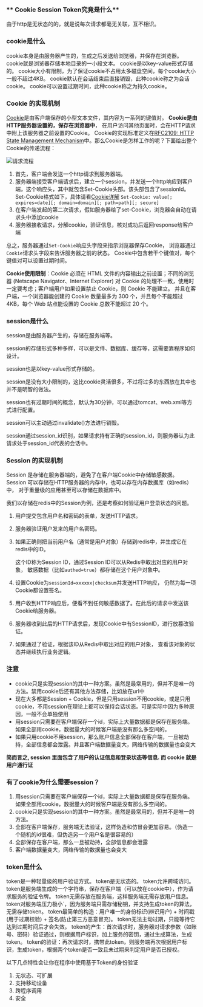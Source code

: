 ### ** Cookie Session Token究竟是什么**

由于http是无状态的的，就是说每次请求都毫无关联，互不相识。



### cookie是什么

cookie本身是由服务器产生的，生成之后发送给浏览器，并保存在浏览器。
cookie就是浏览器存储本地目录的一小段文本。
cookie是以key-value形式存储的。
cookie大小有限制，为了保证cookie不占用太多磁盘空间，每个cookie大小一般不超过4KB。
cookie默认在会话结束后直接销毁，此种cookie称之为会话cookie。
cookie可以设置过期时间，此种cookie称之为持久cookie。



### Cookie 的实现机制

[Cookie](https://harttle.land/assets/img/blog/cookie.png)是由客户端保存的小型文本文件，其内容为一系列的键值对。 **Cookie是由HTTP服务器设置的，保存在浏览器中**， 在用户访问其他页面时，会在HTTP请求中附上该服务器之前设置的Cookie。 Cookie的实现标准定义在[RFC2109: HTTP State Management Mechanism](https://www.ietf.org/rfc/rfc2109.txt)中。那么Cookie是怎样工作的呢？下面给出整个Cookie的传递流程：

![请求流程](https://image-static.segmentfault.com/372/034/372034436-5c359860bfdca_articlex)

1. 首先，客户端会发送一个http请求到服务器端。
2. 服务器端接受客户端请求后，建立一个session，并发送一个http响应到客户端，这个响应头，其中就包含Set-Cookie头部。该头部包含了sessionId。Set-Cookie格式如下，具体请看[Cookie详解](http://bubkoo.com/2014/04/21/http-cookies-explained/)
   `Set-Cookie: value[; expires=date][; domain=domain][; path=path][; secure]`
3. 在客户端发起的第二次请求，假如服务器给了set-Cookie，浏览器会自动在请求头中添加cookie
4. 服务器接收请求，分解cookie，验证信息，核对成功后返回response给客户端

总之，服务器通过`Set-Cookie`响应头字段来指示浏览器保存Cookie， 浏览器通过`Cookie`请求头字段来告诉服务器之前的状态。 Cookie中包含若干个键值对，每个键值对可以设置过期时间。

**Cookie使用限制**：Cookie 必须在 HTML 文件的内容输出之前设置；不同的浏览器 (Netscape Navigator、Internet Explorer) 对 Cookie 的处理不一致，使用时一定要考虑；客户端用户如果设置禁止 Cookie，则 Cookie 不能建立。 并且在客户端，一个浏览器能创建的 Cookie 数量最多为 300 个，并且每个不能超过 4KB，每个 Web 站点能设置的 Cookie 总数不能超过 20 个。



### session是什么

session是由服务器产生的，存储在服务端等。

session的存储形式多种多样，可以是文件、数据库、缓存等，这需要靠程序如何设计。

session也是以key-value形式存储的。

session是没有大小限制的，这比cookie灵活很多，不过将过多的东西放在其中也并不是明智的做法。

session也有过期时间的概念，默认为30分钟，可以通过tomcat、web.xml等方式进行配置。

session可以主动通过invalidate()方法进行销毁。

session通过session_id识别，如果请求持有正确的session_id，则服务器认为此请求处于session_id代表的会话中。

### Session 的实现机制

Session 是存储在服务器端的，避免了在客户端Cookie中存储敏感数据。 Session 可以存储在HTTP服务器的内存中，也可以存在内存数据库（如redis）中， 对于重量级的应用甚至可以存储在数据库中。

我们以存储在redis中的Session为例，还是考察如何验证用户登录状态的问题。

1. 用户提交包含用户名和密码的表单，发送HTTP请求。

2. 服务器验证用户发来的用户名密码。

3. 如果正确则把当前用户名（通常是用户对象）存储到redis中，并生成它在redis中的ID。

   这个ID称为Session ID，通过Session ID可以从Redis中取出对应的用户对象， 敏感数据（比如`authed=true`）都存储在这个用户对象中。

4. 设置Cookie为`sessionId=xxxxxx|checksum`并发送HTTP响应， 仍然为每一项Cookie都设置签名。

5. 用户收到HTTP响应后，便看不到任何敏感数据了。在此后的请求中发送该Cookie给服务器。

6. 服务器收到此后的HTTP请求后，发现Cookie中有SessionID，进行放篡改验证。

7. 如果通过了验证，根据该ID从Redis中取出对应的用户对象， 查看该对象的状态并继续执行业务逻辑。



### 注意

- cookie只是实现session的其中一种方案。虽然是最常用的，但并不是唯一的方法。禁用cookie后还有其他方法存储，比如放在url中
- 现在大多都是Session + Cookie，但是只用session不用cookie，或是只用cookie，不用session在理论上都可以保持会话状态。可是实际中因为多种原因，一般不会单独使用
- 用session只需要在客户端保存一个id，实际上大量数据都是保存在服务端。如果全部用cookie，数据量大的时候客户端是没有那么多空间的。
- 如果只用cookie不用session，那么账户信息全部保存在客户端，一旦被劫持，全部信息都会泄露。并且客户端数据量变大，网络传输的数据量也会变大



**简而言之, session 里面包含了用户的认证信息和登录状态等信息. 而 cookie 就是用户通行证**



### 有了cookie为什么需要session？

1. 用session只需要在客户端保存一个id，实际上大量数据都是保存在服务端。如果全部用cookie，数据量大的时候客户端是没有那么多空间的。
2. cookie只是实现session的其中一种方案。虽然是最常用的，但并不是唯一的方法。
3. 全部在客户端保存，服务端无法验证，这样伪造和仿冒会更加容易。（伪造一个随机的id很难，但伪造另一个用户名是很容易的）
4. 全部保存在客户端，那么一旦被劫持，全部信息都会泄露
5. 客户端数据量变大，网络传输的数据量也会变大



### token是什么

token是一种轻量级的用户验证方式。
token是无状态的。
token允许跨域访问。
token是服务端生成的一个字符串，保存在客户端（可以放在cookie中），作为请求服务的验证令牌。
token无需存放在服务端，这样服务端无需存放用户信息。
token对服务端压力极小`，因为服务端只需存储秘钥，并支持生成token的算法，无需存储token。
token最简单的构造：用户唯一的身份标识(辨识用户) + 时间戳(用于过期校验) + 签名(防止第三方恶意冒充)。
token无法主动过期，只能等待它达到过期时间后才会失效。
token的产生：首次请求时，服务器对请求参数（如账号、密码）验证通过，则根据用户标识，加上服务的密钥，通过生成算法，生成token。
token的验证：再次请求时，携带此token，则服务端再次根据用户标识，生成token，根据两个token是否一致且未过期来判定用户是否已授权。

以下几点特性会让你在程序中使用基于Token的身份验证

1. 无状态、可扩展
2. 支持移动设备
3. 跨程序调用
4. 安全